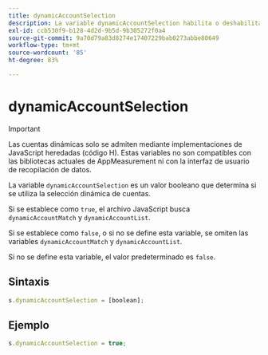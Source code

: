 ```yaml
---
title: dynamicAccountSelection
description: La variable dynamicAccountSelection habilita o deshabilita la selección dinámica de cuentas.
exl-id: ccb530f9-b128-4d2d-9b5d-9b305272f0a4
source-git-commit: 9a70d79a83d8274e17407229bab0273abbe80649
workflow-type: tm+mt
source-wordcount: '85'
ht-degree: 83%

---
```


# dynamicAccountSelection

>[!IMPORTANT]
>
>Las cuentas dinámicas solo se admiten mediante implementaciones de JavaScript heredadas (código H). Estas variables no son compatibles con las bibliotecas actuales de AppMeasurement ni con la interfaz de usuario de recopilación de datos.

La variable `dynamicAccountSelection` es un valor booleano que determina si se utiliza la selección dinámica de cuentas.

Si se establece como `true`, el archivo JavaScript busca `dynamicAccountMatch` y `dynamicAccountList`.

Si se establece como `false`, o si no se define esta variable, se omiten las variables `dynamicAccountMatch` y `dynamicAccountList`.

Si no se define esta variable, el valor predeterminado es `false`.

## Sintaxis

```js
s.dynamicAccountSelection = [boolean];
```

## Ejemplo

```js
s.dynamicAccountSelection = true;
```
